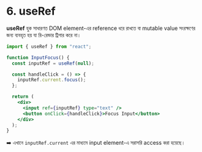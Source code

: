 # 6. useRef

**useRef** হুক সাধারণত DOM element-এর reference ধরে রাখতে বা mutable value সংরক্ষণের জন্য ব্যবহৃত হয় যা রি-রেন্ডার ট্রিগার করে না।

```jsx
import { useRef } from "react";

function InputFocus() {
  const inputRef = useRef(null);

  const handleClick = () => {
    inputRef.current.focus();
  };

  return (
    <div>
      <input ref={inputRef} type="text" />
      <button onClick={handleClick}>Focus Input</button>
    </div>
  );
}
```

➡️ এখানে `inputRef.current` এর মাধ্যমে input element-এ সরাসরি access করা হয়েছে।

